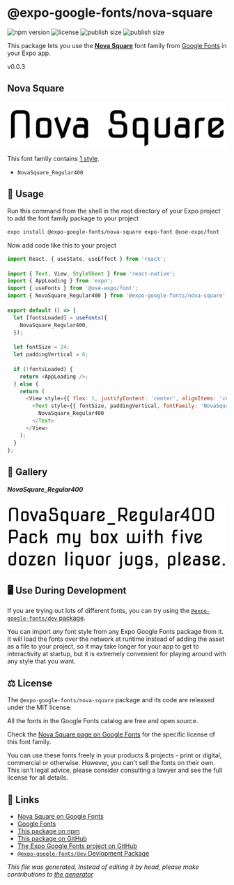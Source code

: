 # @expo-google-fonts/nova-square

![npm version](https://flat.badgen.net/npm/v/@expo-google-fonts/nova-square)
![license](https://flat.badgen.net/github/license/expo/google-fonts)
![publish size](https://flat.badgen.net/packagephobia/install/@expo-google-fonts/nova-square)
![publish size](https://flat.badgen.net/packagephobia/publish/@expo-google-fonts/nova-square)

This package lets you use the [**Nova Square**](https://fonts.google.com/specimen/Nova+Square) font family from [Google Fonts](https://fonts.google.com/) in your Expo app.

v0.0.3

## Nova Square

![Nova Square](./font-family.png)

This font family contains [1 style](#gallery).

- `NovaSquare_Regular400`

## 🔡 Usage

Run this command from the shell in the root directory of your Expo project to add the font family package to your project
```sh
expo install @expo-google-fonts/nova-square expo-font @use-expo/font
```

Now add code like this to your project
```js
import React, { useState, useEffect } from 'react';

import { Text, View, StyleSheet } from 'react-native';
import { AppLoading } from 'expo';
import { useFonts } from '@use-expo/font';
import { NovaSquare_Regular400 } from '@expo-google-fonts/nova-square';

export default () => {
  let [fontsLoaded] = useFonts({
    NovaSquare_Regular400,
  });

  let fontSize = 24;
  let paddingVertical = 6;

  if (!fontsLoaded) {
    return <AppLoading />;
  } else {
    return (
      <View style={{ flex: 1, justifyContent: 'center', alignItems: 'center' }}>
        <Text style={{ fontSize, paddingVertical, fontFamily: 'NovaSquare_Regular400' }}>
          NovaSquare_Regular400
        </Text>
      </View>
    );
  }
};

```

## 📖 Gallery

##### NovaSquare_Regular400
![NovaSquare_Regular400](./e0a393378490eb55bf6732aca6c44a808436009d82e3d1c08bfe96e079af967c.ttf.png)


## 🖥️ Use During Development

If you are trying out lots of different fonts, you can try using the [`@expo-google-fonts/dev` package](https://github.com/expo/google-fonts/tree/master/font-packages/dev#readme).

You can import *any* font style from any Expo Google Fonts package from it. It will load the fonts
over the network at runtime instead of adding the asset as a file to your project, so it may take longer
for your app to get to interactivity at startup, but it is extremely convenient
for playing around with any style that you want.

## ⚖️ License

The `@expo-google-fonts/nova-square` package and its code are released under the MIT license.

All the fonts in the Google Fonts catalog are free and open source.

Check the [Nova Square page on Google Fonts](https://fonts.google.com/specimen/Nova+Square) for the specific license of this font family.

You can use these fonts freely in your products & projects - print or digital, commercial or otherwise. However, you can't sell the fonts on their own. This isn't legal advice, please consider consulting a lawyer and see the full license for all details.

## 🔗 Links

- [Nova Square on Google Fonts](https://fonts.google.com/specimen/Nova+Square)
- [Google Fonts](https://fonts.google.com/)
- [This package on npm](https://www.npmjs.com/package/@expo-google-fonts/nova-square)
- [This package on GitHub](https://github.com/expo/google-fonts/tree/master/font-packages/nova-square)
- [The Expo Google Fonts project on GitHub](https://github.com/expo/google-fonts)
- [`@expo-google-fonts/dev` Devlopment Package](https://github.com/expo/google-fonts/tree/master/font-packages/dev)


*This file was generated. Instead of editing it by head, please make contributions to [the generator](https://github.com/expo/google-fonts/tree/master/packages/generator)*
